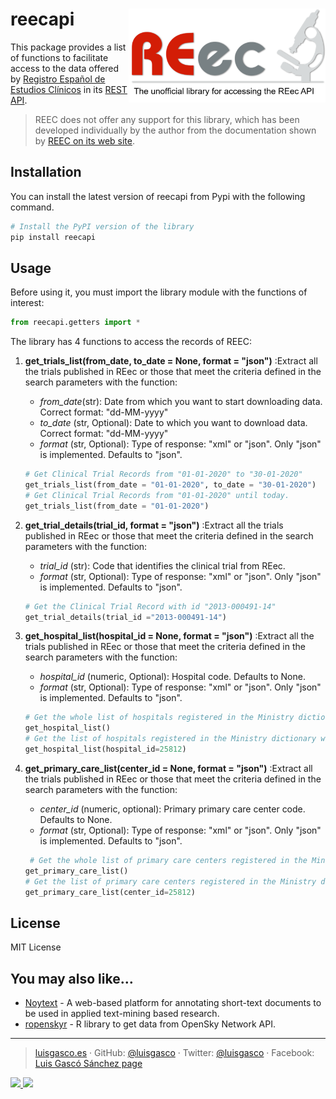 # reecapi <img src="www/reecapi_logo.png" align="right"  height = 150/>



This package provides a list of functions to facilitate access to the
data offered by [Registro Español de Estudios Clínicos](https://reec.aemps.es/reec/public/web.html) in its
[REST API](https://sede.aemps.gob.es/docs/Manual-Interaccion-REEC-Servicio-Extraccion-Datos-v1.pdf).


> REEC does not offer any support for this library, which has been developed individually by the author from the documentation shown by [REEC on its web site](https://sede.aemps.gob.es/docs/Manual-Interaccion-REEC-Servicio-Extraccion-Datos-v1.pdf). 

## Installation

You can install the latest version of reecapi from Pypi with the
following command.
``` python
# Install the PyPI version of the library
pip install reecapi
```

## Usage
Before using it, you must import the library module with the functions of interest:
```python
from reecapi.getters import *
```
The library has 4 functions to access the records of REEC:

 1. **get_trials_list(from_date, to_date = None, format = "json")** :Extract all the trials published in REec or those that meet the criteria defined in the search parameters with the function:
    - *from_date*(str):  Date from which you want to start downloading data. Correct format: "dd-MM-yyyy"
    - *to_date* (str, Optional): Date to which you want to download data. Correct format: "dd-MM-yyyy"
    - *format* (str, Optional):  Type of response: "xml" or "json". Only "json" is implemented. Defaults to "json".

    ``` python 
    # Get Clinical Trial Records from "01-01-2020" to "30-01-2020"
    get_trials_list(from_date = "01-01-2020", to_date = "30-01-2020")
    # Get Clinical Trial Records from "01-01-2020" until today.
    get_trials_list(from_date = "01-01-2020")
    ```
2. **get_trial_details(trial_id, format = "json")** :Extract all the trials published in REec or those that meet the criteria defined in the search parameters with the function:
    - *trial_id* (str): Code that identifies the clinical trial from REec.
    - *format* (str, Optional):  Type of response: "xml" or "json". Only "json" is implemented. Defaults to "json".
    ``` python 
    # Get the Clinical Trial Record with id "2013-000491-14"
    get_trial_details(trial_id ="2013-000491-14")
    ```
3. **get_hospital_list(hospital_id = None, format = "json")** :Extract all the trials published in REec or those that meet the criteria defined in the search parameters with the function:
    - *hospital_id* (numeric, Optional): Hospital code. Defaults to None.
    - *format* (str, Optional):  Type of response: "xml" or "json". Only "json" is implemented. Defaults to "json".
    ``` python 
    # Get the whole list of hospitals registered in the Ministry dictionary.
    get_hospital_list()
    # Get the list of hospitals registered in the Ministry dictionary with the hospital_id="25812"
    get_hospital_list(hospital_id=25812)
    ```
4. **get_primary_care_list(center_id = None, format = "json")** :Extract all the trials published in REec or those that meet the criteria defined in the search parameters with the function:
    - *center_id* (numeric, optional): Primary primary care center code. Defaults to None.
    - *format* (str, Optional):  Type of response: "xml" or "json". Only "json" is implemented. Defaults to "json".
    ``` python 
     # Get the whole list of primary care centers registered in the Ministry dictionary.
    get_primary_care_list()
    # Get the list of primary care centers registered in the Ministry dictionary with the center_id="25812"
    get_primary_care_list(center_id=25812)
    ```



## License
MIT License

## You may also like…

  - [Noytext](https://github.com/luisgasco/Ropensky) - A web-based platform for annotating short-text documents to be used in applied     text-mining based research.
  - [ropenskyr](https://github.com/luisgasco/openskyr) - R library to get data from OpenSky Network API.
 

-------


> [luisgasco.es](http://luisgasco.es/) · GitHub:
> [@luisgasco](https://github.com/luisgasco) · Twitter:
> [@luisgasco](https://twitter.com/luisgasco) · Facebook: [Luis Gascó
> Sánchez
> page](https://www.facebook.com/Luis-Gasco-Sanchez-165003227504667)

  <a href="https://saythanks.io/to/luisgasco">
    <img src="https://img.shields.io/badge/SayThanks.io-%E2%98%BC-1EAEDB.svg"">
  </a>
  <a href="https://paypal.me/luisgasco?locale.x=es_ES">
    <img src="https://img.shields.io/badge/$-donate-ff69b4.svg?maxAge=2592000&amp;style=flat">
  </a>
